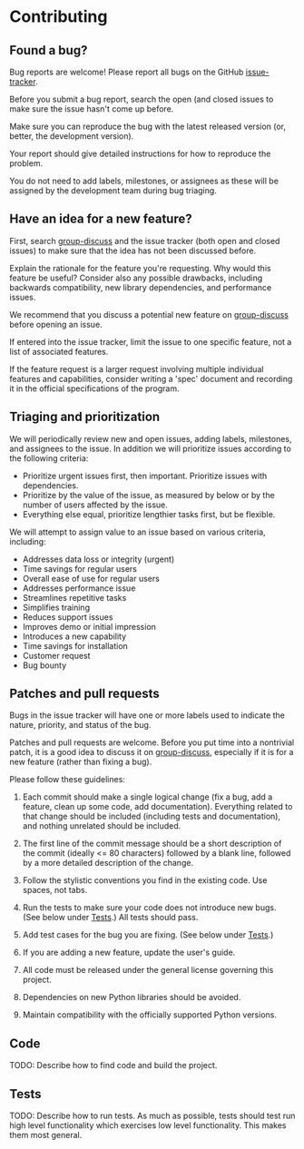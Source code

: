 Contributing
============

Found a bug?
------------
Bug reports are welcome!  Please report all bugs on the GitHub [issue-tracker].

Before you submit a bug report, search the open (and closed issues to make
sure the issue hasn't come up before.

Make sure you can reproduce the bug with the latest released version (or, better,
the development version).

Your report should give detailed instructions for how to reproduce the problem.

You do not need to add labels, milestones, or assignees as these will be
assigned by the development team during bug triaging.

Have an idea for a new feature?
-------------------------------
First, search [group-discuss] and the issue tracker (both open and closed
issues) to make sure that the idea has not been discussed before.

Explain the rationale for the feature you're requesting.  Why would this
feature be useful?  Consider also any possible drawbacks, including backwards
compatibility, new library dependencies, and performance issues.

We recommend that you discuss a potential new feature on [group-discuss] before
opening an issue.

If entered into the issue tracker, limit the issue to one specific feature,
not a list of associated features.

If the feature request is a larger request involving multiple individual
features and capabilities, consider writing a 'spec' document and recording
it in the official specifications of the program.

Triaging and prioritization
---------------------------
We will periodically review new and open issues, adding labels, milestones,
and assignees to the issue. In addition we will prioritize issues according
to the following criteria:

* Prioritize urgent issues first, then important. Prioritize issues with dependencies.
* Prioritize by the value of the issue, as measured by below or by the number of
  users affected by the issue.
* Everything else equal, prioritize lengthier tasks first, but be flexible.

We will attempt to assign value to an issue based on various criteria, including:

* Addresses data loss or integrity (urgent)
* Time savings for regular users
* Overall ease of use for regular users
* Addresses performance issue
* Streamlines repetitive tasks
* Simplifies training
* Reduces support issues
* Improves demo or initial impression
* Introduces a new capability
* Time savings for installation
* Customer request
* Bug bounty

Patches and pull requests
-------------------------
Bugs in the issue tracker will have one or more labels used to indicate the
nature, priority, and status of the bug.

Patches and pull requests are welcome.  Before you put time into a nontrivial
patch, it is a good idea to discuss it on [group-discuss], especially if it is
for a new feature (rather than fixing a bug).

Please follow these guidelines:

1.  Each commit should make a single logical change (fix a bug, add
    a feature, clean up some code, add documentation).  Everything
    related to that change should be included (including tests and
    documentation), and nothing unrelated should be included.

2.  The first line of the commit message should be a short description
    of the commit (ideally <= 80 characters) followed by a blank line,
    followed by a more detailed description of the change.

3.  Follow the stylistic conventions you find in the existing code.  Use
    spaces, not tabs.

4.  Run the tests to make sure your code does not introduce new bugs.
    (See below under [Tests](#tests).)  All tests should pass.

5.  Add test cases for the bug you are fixing.  (See below under
    [Tests](#tests).)

6.  If you are adding a new feature, update the user's guide.

7.  All code must be released under the general license governing this
    project.

8.  Dependencies on new Python libraries should be avoided.

9.  Maintain compatibility with the officially supported Python versions.

Code
----
TODO: Describe how to find code and build the project.

Tests
-----
TODO: Describe how to run tests.
As much as possible, tests should test run high level functionality which
exercises low level functionality. This makes them most general.

[group-discuss]: https://groups.google.com/group/nionswift
[issue-tracker]: https://github.com/nion-software/nionswift/issues
[web-page]: http://nion.com/swift/
